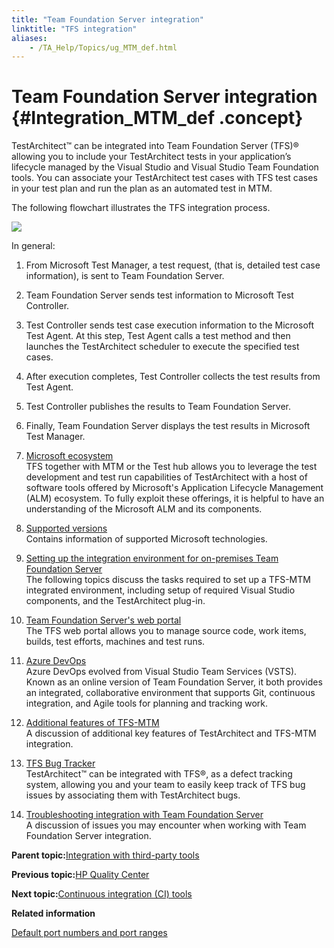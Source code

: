```yaml
--- 
title: "Team Foundation Server integration"
linktitle: "TFS integration"
aliases: 
    - /TA_Help/Topics/ug_MTM_def.html
---
```

# Team Foundation Server integration {#Integration_MTM_def .concept}

TestArchitect™ can be integrated into Team Foundation Server \(TFS\)® allowing you to include your TestArchitect tests in your application’s lifecycle managed by the Visual Studio and Visual Studio Team Foundation tools. You can associate your TestArchitect test cases with TFS test cases in your test plan and run the plan as an automated test in MTM.

The following flowchart illustrates the TFS integration process.



![](../Images/TA_MTM_Integrate_workflow.png)

In general:

1.  From Microsoft Test Manager, a test request, \(that is, detailed test case information\), is sent to Team Foundation Server.
2.  Team Foundation Server sends test information to Microsoft Test Controller.
3.  Test Controller sends test case execution information to the Microsoft Test Agent. At this step, Test Agent calls a test method and then launches the TestArchitect scheduler to execute the specified test cases.
4.  After execution completes, Test Controller collects the test results from Test Agent.
5.  Test Controller publishes the results to Team Foundation Server.
6.  Finally, Team Foundation Server displays the test results in Microsoft Test Manager.

1.  [Microsoft ecosystem](../../TA_Help/Topics/ug_microsoft_eco_system.html)  
TFS together with MTM or the Test hub allows you to leverage the test development and test run capabilities of TestArchitect with a host of software tools offered by Microsoft's Application Lifecycle Management \(ALM\) ecosystem. To fully exploit these offerings, it is helpful to have an understanding of the Microsoft ALM and its components.
2.  [Supported versions](../../TA_Help/Topics/ug_MTM_supported_platforms.html)  
Contains information of supported Microsoft technologies.
3.  [Setting up the integration environment for on-premises Team Foundation Server](../../TA_Help/Topics/ug_MTM_setting_up_environment.html)  
The following topics discuss the tasks required to set up a TFS-MTM integrated environment, including setup of required Visual Studio components, and the TestArchitect plug-in.
4.  [Team Foundation Server's web portal](../../TA_Help/Topics/TFS_web_automated_testing.html)  
The TFS web portal allows you to manage source code, work items, builds, test efforts, machines and test runs.
5.  [Azure DevOps](../../TA_Help/Topics/Azure_DevOps_running_automated_tests.html)  
 Azure DevOps evolved from Visual Studio Team Services \(VSTS\). Known as an online version of Team Foundation Server, it both provides an integrated, collaborative environment that supports Git, continuous integration, and Agile tools for planning and tracking work.
6.  [Additional features of TFS-MTM](../../TA_Help/Topics/ug_MTM_features.html)  
A discussion of additional key features of TestArchitect and TFS-MTM integration.
7.  [TFS Bug Tracker](../../TA_Help/Topics/ug_TFS_BugTracker.html)  
TestArchitect™ can be integrated with TFS®, as a defect tracking system, allowing you and your team to easily keep track of TFS bug issues by associating them with TestArchitect bugs.
8.  [Troubleshooting integration with Team Foundation Server](../../TA_FAQ/Topics/faq.tshoot.TFS.html)  
A discussion of issues you may encounter when working with Team Foundation Server integration.

**Parent topic:**[Integration with third-party tools](../../TA_Help/Topics/Integration_def.html)

**Previous topic:**[HP Quality Center](../../TA_Help/Topics/Integration_QC_intro.html)

**Next topic:**[Continuous integration \(CI\) tools](../../TA_Help/Topics/Integration_xUnit.html)

**Related information**  


[Default port numbers and port ranges](../../TA_Administration/Topics/adm_port_number_port_ranges.html)

